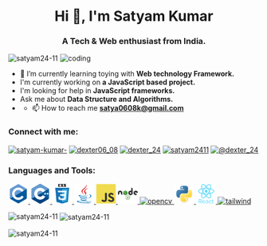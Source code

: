 <h1 align="center">Hi 👋, I'm Satyam Kumar</h1>
<h3 align="center">A Tech & Web enthusiast from India.</h3>
<img align="right" alt="coding" width="400" src="https://user-images.githubusercontent.com/55389276/140866485-8fb1c876-9a8f-4d6a-98dc-08c4981eaf70.gif">

<p align="left"> <img src="https://komarev.com/ghpvc/?username=satyam24-11&label=Profile%20views&color=0e75b6&style=flat" alt="satyam24-11" /> </p>

- 🌱 I’m currently learning toying with **Web technology Framework.**
- I'm currently working on **a JavaScript based project.**
- I'm looking for help in **JavaScript frameworks.**
- Ask me about **Data Structure and Algorithms.**
- - 📫 How to reach me **satya0608k@gmail.com**

<h3 align="left">Connect with me:</h3>
<p align="left">
<a href="https://linkedin.com/in/satyam-kumar-" target="blank"><img align="center" src="https://raw.githubusercontent.com/rahuldkjain/github-profile-readme-generator/master/src/images/icons/Social/linked-in-alt.svg" alt="satyam-kumar-" height="30" width="40" /></a>
<a href="https://www.codechef.com/users/dexter06_08" target="blank"><img align="center" src="https://cdn.jsdelivr.net/npm/simple-icons@3.1.0/icons/codechef.svg" alt="dexter06_08" height="30" width="40" /></a>
<a href="https://codeforces.com/profile/dexter_24" target="blank"><img align="center" src="https://raw.githubusercontent.com/rahuldkjain/github-profile-readme-generator/master/src/images/icons/Social/codeforces.svg" alt="dexter_24" height="30" width="40" /></a>
<a href="https://www.leetcode.com/satyam2411" target="blank"><img align="center" src="https://raw.githubusercontent.com/rahuldkjain/github-profile-readme-generator/master/src/images/icons/Social/leet-code.svg" alt="satyam2411" height="30" width="40" /></a>
<a href="https://www.hackerearth.com/@dexter_24" target="blank"><img align="center" src="https://raw.githubusercontent.com/rahuldkjain/github-profile-readme-generator/master/src/images/icons/Social/hackerearth.svg" alt="@dexter_24" height="30" width="40" /></a>
</p>

<h3 align="left">Languages and Tools:</h3>
<p align="left"> <a href="https://www.cprogramming.com/" target="_blank" rel="noreferrer"> <img src="https://raw.githubusercontent.com/devicons/devicon/master/icons/c/c-original.svg" alt="c" width="40" height="40"/> </a> <a href="https://www.w3schools.com/cpp/" target="_blank" rel="noreferrer"> <img src="https://raw.githubusercontent.com/devicons/devicon/master/icons/cplusplus/cplusplus-original.svg" alt="cplusplus" width="40" height="40"/> </a> <a href="https://www.w3schools.com/css/" target="_blank" rel="noreferrer"> <img src="https://raw.githubusercontent.com/devicons/devicon/master/icons/css3/css3-original-wordmark.svg" alt="css3" width="40" height="40"/> </a> <a href="https://www.java.com" target="_blank" rel="noreferrer"> <img src="https://raw.githubusercontent.com/devicons/devicon/master/icons/java/java-original.svg" alt="java" width="40" height="40"/> </a> <a href="https://developer.mozilla.org/en-US/docs/Web/JavaScript" target="_blank" rel="noreferrer"> <img src="https://raw.githubusercontent.com/devicons/devicon/master/icons/javascript/javascript-original.svg" alt="javascript" width="40" height="40"/> </a> <a href="https://nodejs.org" target="_blank" rel="noreferrer"> <img src="https://raw.githubusercontent.com/devicons/devicon/master/icons/nodejs/nodejs-original-wordmark.svg" alt="nodejs" width="40" height="40"/> </a> <a href="https://opencv.org/" target="_blank" rel="noreferrer"> <img src="https://www.vectorlogo.zone/logos/opencv/opencv-icon.svg" alt="opencv" width="40" height="40"/> </a> <a href="https://www.python.org" target="_blank" rel="noreferrer"> <img src="https://raw.githubusercontent.com/devicons/devicon/master/icons/python/python-original.svg" alt="python" width="40" height="40"/> </a> <a href="https://reactjs.org/" target="_blank" rel="noreferrer"> <img src="https://raw.githubusercontent.com/devicons/devicon/master/icons/react/react-original-wordmark.svg" alt="react" width="40" height="40"/> </a> <a href="https://tailwindcss.com/" target="_blank" rel="noreferrer"> <img src="https://www.vectorlogo.zone/logos/tailwindcss/tailwindcss-icon.svg" alt="tailwind" width="40" height="40"/> </a> </p>

<p><img align="left" src="https://github-readme-stats.vercel.app/api/top-langs?username=satyam24-11&show_icons=true&locale=en&layout=compact" alt="satyam24-11" /></p>

<p>&nbsp;<img align="center" src="https://github-readme-stats.vercel.app/api?username=satyam24-11&show_icons=true&locale=en" alt="satyam24-11" /></p>

<p><img align="center" src="https://github-readme-streak-stats.herokuapp.com/?user=satyam24-11&" alt="satyam24-11" /></p>
